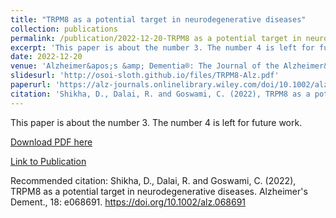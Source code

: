 ```yaml
---
title: "TRPM8 as a potential target in neurodegenerative diseases"
collection: publications
permalink: /publication/2022-12-20-TRPM8 as a potential target in neurodegenerative diseases
excerpt: 'This paper is about the number 3. The number 4 is left for future work.'
date: 2022-12-20
venue: 'Alzheimer&apos;s &amp; Dementia®: The Journal of the Alzheimer&apos;s Association'
slidesurl: 'http://osoi-sloth.github.io/files/TRPM8-Alz.pdf'
paperurl: 'https://alz-journals.onlinelibrary.wiley.com/doi/10.1002/alz.068691'
citation: 'Shikha, D., Dalai, R. and Goswami, C. (2022), TRPM8 as a potential target in neurodegenerative diseases. Alzheimer&apos;s Dement., 18: e068691. https://doi.org/10.1002/alz.068691'
---
```

This paper is about the number 3. The number 4 is left for future work.

[Download PDF here](http://osoi-sloth.github.io/files/TRPM8-Alz.pdf)

[Link to Publication](https://alz-journals.onlinelibrary.wiley.com/doi/10.1002/alz.068691)

Recommended citation: Shikha, D., Dalai, R. and Goswami, C. (2022), TRPM8 as a potential target in neurodegenerative diseases. Alzheimer's Dement., 18: e068691. https://doi.org/10.1002/alz.068691